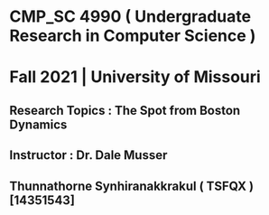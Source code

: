 # CMP_SC 4990 ( Undergraduate Research in Computer Science ) 
# Fall 2021 | University of Missouri
## Research Topics : The Spot from Boston Dynamics 
## Instructor : Dr. Dale Musser
## Thunnathorne Synhiranakkrakul ( TSFQX ) [14351543]